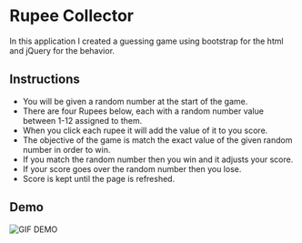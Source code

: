 # Rupee Collector
In this application I created a guessing game using bootstrap for the html and jQuery for the behavior.

## Instructions
* You will be given a random number at the start of the game.
* There are four Rupees below, each with a random number value between 1-12 assigned to them.
* When you click each rupee it will add the value of it to you score.
* The objective of the game is match the exact value of the given random number in order to win.
* If you match the random number then you win and it adjusts your score. 
* If your score goes over the random number then you lose.
* Score is kept until the page is refreshed.

## Demo
![GIF DEMO](/assets/images/rupeecollector.gif)